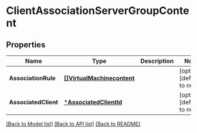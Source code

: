 # ClientAssociationServerGroupContent

## Properties
Name | Type | Description | Notes
------------ | ------------- | ------------- | -------------
**AssociationRule** | [**[]VirtualMachinecontent**](VirtualMachinecontent.md) |  | [optional] [default to null]
**AssociatedClient** | [***AssociatedClientId**](associatedClientId.md) |  | [optional] [default to null]

[[Back to Model list]](../README.md#documentation-for-models) [[Back to API list]](../README.md#documentation-for-api-endpoints) [[Back to README]](../README.md)


